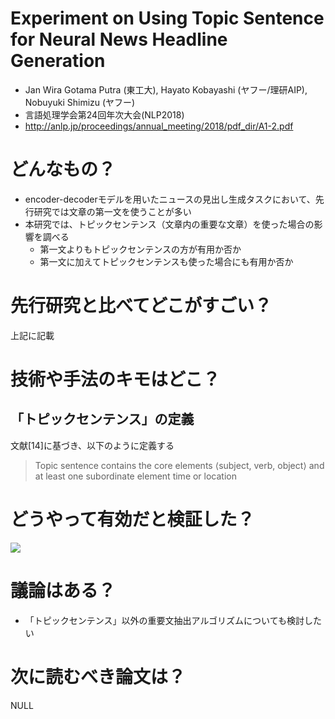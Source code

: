 # Experiment on Using Topic Sentence for Neural News Headline Generation
- Jan Wira Gotama Putra (東工大), Hayato Kobayashi (ヤフー/理研AIP), Nobuyuki Shimizu (ヤフー)
- 言語処理学会第24回年次大会(NLP2018)
- http://anlp.jp/proceedings/annual_meeting/2018/pdf_dir/A1-2.pdf

# どんなもの？
- encoder-decoderモデルを用いたニュースの見出し生成タスクにおいて、先行研究では文章の第一文を使うことが多い
- 本研究では、トピックセンテンス（文章内の重要な文章）を使った場合の影響を調べる
  - 第一文よりもトピックセンテンスの方が有用か否か
  - 第一文に加えてトピックセンテンスも使った場合にも有用か否か

# 先行研究と比べてどこがすごい？
上記に記載

# 技術や手法のキモはどこ？
## 「トピックセンテンス」の定義
文献[14]に基づき、以下のように定義する

>Topic sentence contains the core elements ⟨subject, verb, object⟩ and at least one subordinate element time or location

# どうやって有効だと検証した？

<img src="https://cdn-ak.f.st-hatena.com/images/fotolife/u/upura/20180506/20180506224643.png">

# 議論はある？
- 「トピックセンテンス」以外の重要文抽出アルゴリズムについても検討したい

# 次に読むべき論文は？
NULL
